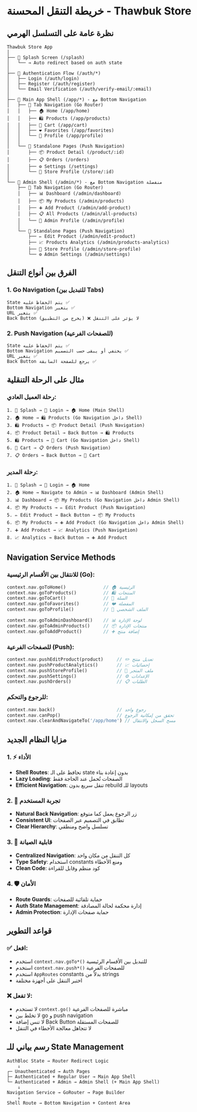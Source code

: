 # خريطة التنقل المحسنة - Thawbuk Store

## نظرة عامة على التسلسل الهرمي

```
Thawbuk Store App
│
├── 🚀 Splash Screen (/splash)
│   └── → Auto redirect based on auth state
│
├── 🔐 Authentication Flow (/auth/*)
│   ├── Login (/auth/login)
│   ├── Register (/auth/register)
│   └── Email Verification (/auth/verify-email/:email)
│
├── 🏪 Main App Shell (/app/*) - مع Bottom Navigation
│   ├── 📱 Tab Navigation (Go Router)
│   │   ├── 🏠 Home (/app/home)
│   │   ├── 🛍️ Products (/app/products)
│   │   ├── 🛒 Cart (/app/cart)
│   │   ├── ❤️ Favorites (/app/favorites)
│   │   └── 👤 Profile (/app/profile)
│   │
│   └── 📄 Standalone Pages (Push Navigation)
│       ├── 📦 Product Detail (/product/:id)
│       ├── 📋 Orders (/orders)
│       ├── ⚙️ Settings (/settings)
│       └── 🏪 Store Profile (/store/:id)
│
└── 👑 Admin Shell (/admin/*) - مع Bottom Navigation منفصلة
    ├── 📱 Tab Navigation (Go Router)
    │   ├── 📊 Dashboard (/admin/dashboard)
    │   ├── 📦 My Products (/admin/products)
    │   ├── ➕ Add Product (/admin/add-product)
    │   ├── 📋 All Products (/admin/all-products)
    │   └── 👤 Admin Profile (/admin/profile)
    │
    └── 📄 Standalone Pages (Push Navigation)
        ├── ✏️ Edit Product (/admin/edit-product)
        ├── 📈 Products Analytics (/admin/products-analytics)
        ├── 🏪 Store Profile (/admin/store-profile)
        └── ⚙️ Admin Settings (/admin/settings)
```

## الفرق بين أنواع التنقل

### 1. Go Navigation (للتبديل بين Tabs)
```
State يتم الحفاظ عليه ✅
Bottom Navigation يتغير ✅
URL يتغير ✅
Back Button لا يؤثر على التنقل ❌ (يخرج من التطبيق)
```

### 2. Push Navigation (للصفحات الفرعية)
```
State يتم الحفاظ عليه ✅
Bottom Navigation يختفي أو يبقى حسب التصميم ✅
URL يتغير ✅
Back Button يرجع للصفحة السابقة ✅
```

## مثال على الرحلة التنقلية

### رحلة العميل العادي:
```
1. 🚀 Splash → 🔐 Login → 🏠 Home (Main Shell)
2. 🏠 Home → 🛍️ Products (Go Navigation داخل Shell)
3. 🛍️ Products → 📦 Product Detail (Push Navigation)
4. 📦 Product Detail → Back Button → 🛍️ Products
5. 🛍️ Products → 🛒 Cart (Go Navigation داخل Shell)
6. 🛒 Cart → 📋 Orders (Push Navigation)
7. 📋 Orders → Back Button → 🛒 Cart
```

### رحلة المدير:
```
1. 🚀 Splash → 🔐 Login → 🏠 Home
2. 🏠 Home → Navigate to Admin → 📊 Dashboard (Admin Shell)
3. 📊 Dashboard → 📦 My Products (Go Navigation داخل Admin Shell)
4. 📦 My Products → ✏️ Edit Product (Push Navigation)
5. ✏️ Edit Product → Back Button → 📦 My Products
6. 📦 My Products → ➕ Add Product (Go Navigation داخل Admin Shell)
7. ➕ Add Product → 📈 Analytics (Push Navigation)
8. 📈 Analytics → Back Button → ➕ Add Product
```

## Navigation Service Methods

### للانتقال بين الأقسام الرئيسية (Go):
```dart
context.nav.goToHome()              // 🏠 الرئيسية
context.nav.goToProducts()          // 🛍️ المنتجات
context.nav.goToCart()              // 🛒 السلة
context.nav.goToFavorites()         // ❤️ المفضلة
context.nav.goToProfile()           // 👤 الملف الشخصي

context.nav.goToAdminDashboard()    // 📊 لوحة الإدارة
context.nav.goToAdminProducts()     // 📦 منتجات الإدارة
context.nav.goToAddProduct()        // ➕ إضافة منتج
```

### للصفحات الفرعية (Push):
```dart
context.nav.pushEditProduct(product)     // ✏️ تعديل منتج
context.nav.pushProductAnalytics()       // 📈 إحصائيات
context.nav.pushStoreProfile()           // 🏪 ملف المتجر
context.nav.pushSettings()               // ⚙️ الإعدادات
context.nav.pushOrders()                 // 📋 الطلبات
```

### للرجوع والتحكم:
```dart
context.nav.back()                       // رجوع واحد
context.nav.canPop()                     // تحقق من إمكانية الرجوع
context.nav.clearAndNavigateTo('/app/home') // مسح السجل والانتقال
```

## مزايا النظام الجديد

### 1. ⚡ الأداء
- **Shell Routes**: تحافظ على الـ state بدون إعادة بناء
- **Lazy Loading**: الصفحات تُحمل عند الحاجة فقط
- **Efficient Navigation**: تنقل سريع بدون rebuild للـ layouts

### 2. 🧭 تجربة المستخدم
- **Natural Back Navigation**: زر الرجوع يعمل كما متوقع
- **Consistent UI**: تطابق في التصميم عبر الصفحات
- **Clear Hierarchy**: تسلسل واضح ومنطقي

### 3. 🔧 قابلية الصيانة
- **Centralized Navigation**: كل التنقل من مكان واحد
- **Type Safety**: استخدام constants ومنع الأخطاء
- **Clean Code**: كود منظم وقابل للقراءة

### 4. 🛡️ الأمان
- **Route Guards**: حماية تلقائية للصفحات
- **Auth State Management**: إدارة محكمة لحالة المصادقة
- **Admin Protection**: حماية صفحات الإدارة

## قواعد التطوير

### ✅ افعل:
- استخدم `context.nav.goTo*()` للتبديل بين الأقسام الرئيسية
- استخدم `context.nav.push*()` للصفحات الفرعية
- استخدم `AppRoutes` constants بدلاً من strings
- اختبر التنقل على أجهزة مختلفة

### ❌ لا تفعل:
- لا تستخدم `context.go()` مباشرة للصفحات الفرعية
- لا تخلط بين go و push navigation
- لا تنس إضافة Back Button للصفحات المستقلة
- لا تتجاهل معالجة الأخطاء في التنقل

## رسم بياني للـ State Management

```
AuthBloc State → Router Redirect Logic
    ↓
┌─ Unauthenticated → Auth Pages
├─ Authenticated + Regular User → Main App Shell  
└─ Authenticated + Admin → Admin Shell (+ Main App Shell)
    ↓
Navigation Service → GoRouter → Page Builder
    ↓
Shell Route → Bottom Navigation + Content Area
```